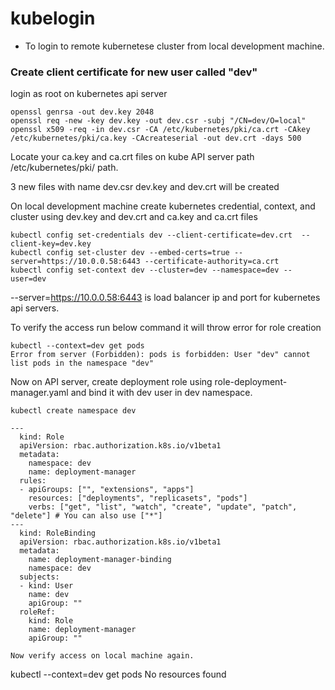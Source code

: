 # kubelogin
- To login to remote kubernetese cluster from local development machine. 
### Create client certificate for new user called "dev" 

login as root on kubernetes api server 
```
openssl genrsa -out dev.key 2048
openssl req -new -key dev.key -out dev.csr -subj "/CN=dev/O=local"
openssl x509 -req -in dev.csr -CA /etc/kubernetes/pki/ca.crt -CAkey /etc/kubernetes/pki/ca.key -CAcreateserial -out dev.crt -days 500
```
Locate your ca.key and ca.crt files on kube API server path /etc/kubernetes/pki/ path.

3 new files with name dev.csr dev.key and dev.crt will be created

On local development machine create kubernetes credential, context, and cluster using dev.key and dev.crt and ca.key and ca.crt files 

```
kubectl config set-credentials dev --client-certificate=dev.crt  --client-key=dev.key
kubectl config set-cluster dev --embed-certs=true --server=https://10.0.0.58:6443 --certificate-authority=ca.crt
kubectl config set-context dev --cluster=dev --namespace=dev --user=dev
``` 
--server=https://10.0.0.58:6443 is load balancer ip and port for kubernetes api servers.

To verify the access run below command it will throw error for role creation 

```
kubectl --context=dev get pods
Error from server (Forbidden): pods is forbidden: User "dev" cannot list pods in the namespace "dev"
```

Now on API server, create deployment role using role-deployment-manager.yaml and bind it with dev user in dev namespace. 

```
kubectl create namespace dev

---
  kind: Role
  apiVersion: rbac.authorization.k8s.io/v1beta1
  metadata:
    namespace: dev
    name: deployment-manager
  rules:
  - apiGroups: ["", "extensions", "apps"]
    resources: ["deployments", "replicasets", "pods"]
    verbs: ["get", "list", "watch", "create", "update", "patch", "delete"] # You can also use ["*"]
---
  kind: RoleBinding
  apiVersion: rbac.authorization.k8s.io/v1beta1
  metadata:
    name: deployment-manager-binding
    namespace: dev
  subjects:
  - kind: User
    name: dev
    apiGroup: ""
  roleRef:
    kind: Role
    name: deployment-manager
    apiGroup: ""    

Now verify access on local machine again.

```
kubectl --context=dev get pods
No resources found
```

